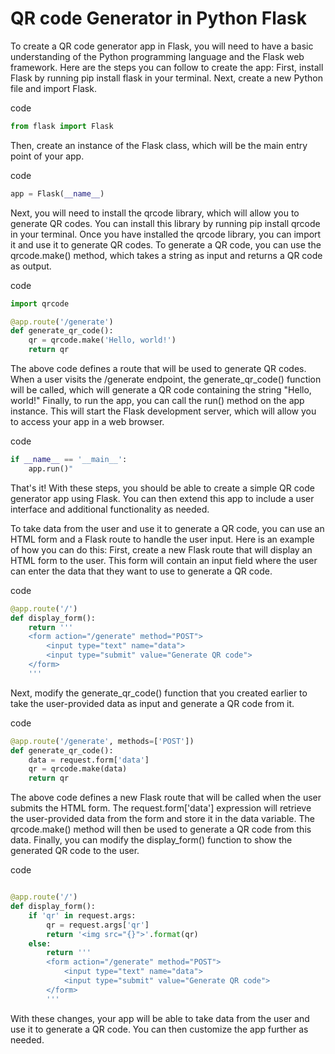# QR code Generator in Python Flask
To create a QR code generator app in Flask, you will need to have a basic understanding of the Python programming language and the Flask web framework. Here are the steps you can follow to create the app:
First, install Flask by running pip install flask in your terminal.
Next, create a new Python file and import Flask.

 code
```python
from flask import Flask
```
Then, create an instance of the Flask class, which will be the main entry point of your app.
 
 code

```python
app = Flask(__name__)
```
Next, you will need to install the qrcode library, which will allow you to generate QR codes. You can install this library by running pip install qrcode in your terminal.
Once you have installed the qrcode library, you can import it and use it to generate QR codes. To generate a QR code, you can use the qrcode.make() method, which takes a string as input and returns a QR code as output.

 code
```python
import qrcode

@app.route('/generate')
def generate_qr_code():
    qr = qrcode.make('Hello, world!')
    return qr
```

The above code defines a route that will be used to generate QR codes. When a user visits the /generate endpoint, the generate_qr_code() function will be called, which will generate a QR code containing the string "Hello, world!"
Finally, to run the app, you can call the run() method on the app instance. This will start the Flask development server, which will allow you to access your app in a web browser.

 code

```python
if __name__ == '__main__':
    app.run()"
```
That's it! With these steps, you should be able to create a simple QR code generator app using Flask. You can then extend this app to include a user interface and additional functionality as needed.

To take data from the user and use it to generate a QR code, you can use an HTML form and a Flask route to handle the user input. Here is an example of how you can do this:
First, create a new Flask route that will display an HTML form to the user. This form will contain an input field where the user can enter the data that they want to use to generate a QR code.

 code
```python
@app.route('/')
def display_form():
    return '''
    <form action="/generate" method="POST">
        <input type="text" name="data">
        <input type="submit" value="Generate QR code">
    </form>
    '''
```
Next, modify the generate_qr_code() function that you created earlier to take the user-provided data as input and generate a QR code from it.

 code

```python
@app.route('/generate', methods=['POST'])
def generate_qr_code():
    data = request.form['data']
    qr = qrcode.make(data)
    return qr
```

The above code defines a new Flask route that will be called when the user submits the HTML form. The request.form['data'] expression will retrieve the user-provided data from the form and store it in the data variable. The qrcode.make() method will then be used to generate a QR code from this data.
Finally, you can modify the display_form() function to show the generated QR code to the user.

 code
```python

@app.route('/')
def display_form():
    if 'qr' in request.args:
        qr = request.args['qr']
        return '<img src="{}">'.format(qr)
    else:
        return '''
        <form action="/generate" method="POST">
            <input type="text" name="data">
            <input type="submit" value="Generate QR code">
        </form>
        '''
```

With these changes, your app will be able to take data from the user and use it to generate a QR code. You can then customize the app further as needed.
